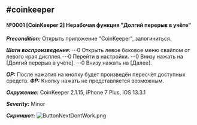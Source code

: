 #coinkeeper
-------------------------
#### №0001 [CoinKeeper 2] Нерабочая функция "Долгий перерыв в учёте"

***Precondition:*** Открыть приложение "CoinKeeper", залогиниться.

***Шаги воспроизведения:***
⋅⋅⋅0 Открыть левое боковое меню свайпом от левого края дисплея.
⋅⋅⋅0 Перейти в настройки.
⋅⋅⋅0 Внизу нажать на [Долгий перерыв в учёте].
⋅⋅⋅0 Внизу нажать на [Далее].

***ОР:*** После нажатия на кнопку будет произведён пересчёт доступных средств.
***ФР:*** Кнопку нажать не представляется возможным.

***Окружение:*** CoinKeeper 2.1.15, iPhone 7 Plus, iOS 13.3.1

***Severity:*** Minor

***Скриншот:***
![ButtonNextDontWork.png](../img/ButtonNextDontWork.png "Внизу нажать на [Далее]")
